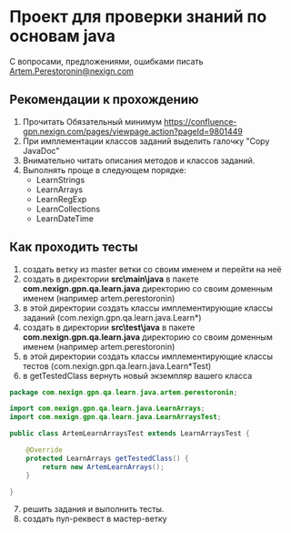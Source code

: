 # Проект для проверки знаний по основам java
С вопросами, предложениями, ошибками писать Artem.Perestoronin@nexign.com

## Рекомендации к прохождению
1. Прочитать Обязательный минимум https://confluence-gpn.nexign.com/pages/viewpage.action?pageId=9801449
2. При имплементации классов заданий выделить галочку "Copy JavaDoc"  
3. Внимательно читать описания методов и классов заданий.
4. Выполнять проще в следующем порядке:
    * LearnStrings
    * LearnArrays
    * LearnRegExp
    * LearnCollections
    * LearnDateTime


## Как проходить тесты
1. создать ветку из master ветки со своим именем и перейти на неё
2. создать в директории **src\main\java** в пакете **com.nexign.gpn.qa.learn.java** директорию со своим доменным именем (например artem.perestoronin) 
3. в этой директории создать классы имплементирующие классы заданий (com.nexign.gpn.qa.learn.java.Learn*)
4. создать в директории **src\test\java** в пакете **com.nexign.gpn.qa.learn.java** директорию со своим доменным именем (например artem.perestoronin)
5. в этой директории создать классы имплементирующие классы тестов (com.nexign.gpn.qa.learn.java.Learn*Test)
6. в getTestedClass вернуть новый экземпляр вашего класса
```java
package com.nexign.gpn.qa.learn.java.artem.perestoronin;

import com.nexign.gpn.qa.learn.java.LearnArrays;
import com.nexign.gpn.qa.learn.java.LearnArraysTest;

public class ArtemLearnArraysTest extends LearnArraysTest {

    @Override
    protected LearnArrays getTestedClass() {
        return new ArtemLearnArrays();
    }

}
```
7. решить задания и выполнить тесты.
8. создать пул-реквест в мастер-ветку 
